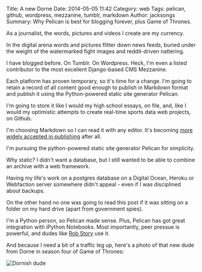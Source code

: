 Title: A new Dorne
Date: 2014-05-05 11:42
Category: web
Tags: pelican, github, wordpress, mezzanine, tumblr, markdown
Author: jacksongs
Summary: Why Pelican is best for blogging forever, plus Game of Thrones.

As a journalist, the words, pictures and videos I create are my currency.

In the digital arena words and pictures flitter down news feeds, buried under the weight of the watermarked fight images and reddit-driven nattering.

I have blogged before. On Tumblr. On Wordpress. Heck, I'm even a listed contributor to the most excellent Django-based CMS Mezzanine.

Each platform has proven temporary, so it's time for a change. I'm going to retain a record of all content good enough to publish in Markdown format and publish it using the Python-powered static site generator Pelican. 

I'm going to store it like I would my high school essays, on file, and, like I would my optimistic attempts to create real-time sports data web projects, on Github.

I'm choosing Markdown so I can read it with any editor. It's becoming [more widely accepted in publishing](http://www.google.com/trends/explore#q=markdown%2C%20microsoft%20word&cmpt=q) after all.

I'm pursuing the python-powered static site generator Pelican for simplicity.

Why static? I didn't want a database, but I still wanted to be able to combine an archive with a web framework. 

Having my life's work on a postgres database on a Digital Ocean, Heroku or Webfaction server somewhere didn't appeal - even if I was disciplined about backups.

On the other hand no one was going to read this post if it was sitting on a folder on my hard drive (apart from government spies).

I'm a Python person, so Pelican made sense. Plus, Pelican has got great integration with iPython Notebooks. Most importantly, peer pressue is powerful, and dudes like [Rob Story](http://wrobstory.github.io/) use it.

And because I need a bit of a traffic leg up, here's a photo of that new dude from Dorne in season four of Game of Thrones: 

![Dornish dude](http://static.squarespace.com/static/52fc05c9e4b08fc45bd99090/t/534313fce4b00493c5010752/1396904959766/)

